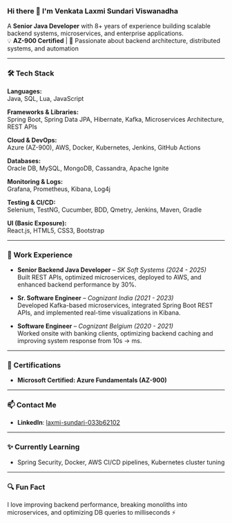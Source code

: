 ### Hi there 👋 I'm Venkata Laxmi Sundari Viswanadha

A **Senior Java Developer** with 8+ years of experience building scalable backend systems, microservices, and enterprise applications.  
💡 **AZ-900 Certified** | 🚀 Passionate about backend architecture, distributed systems, and automation

---

### 🛠️ Tech Stack

**Languages:**  
Java, SQL, Lua, JavaScript

**Frameworks & Libraries:**  
Spring Boot, Spring Data JPA, Hibernate, Kafka, Microservices Architecture, REST APIs

**Cloud & DevOps:**  
Azure (AZ-900), AWS, Docker, Kubernetes, Jenkins, GitHub Actions

**Databases:**  
Oracle DB, MySQL, MongoDB, Cassandra, Apache Ignite

**Monitoring & Logs:**  
Grafana, Prometheus, Kibana, Log4j

**Testing & CI/CD:**  
Selenium, TestNG, Cucumber, BDD, Qmetry, Jenkins, Maven, Gradle

**UI (Basic Exposure):**  
React.js, HTML5, CSS3, Bootstrap

---

### 💼 Work Experience

- **Senior Backend Java Developer** – *SK Soft Systems (2024 - 2025)*  
  Built REST APIs, optimized microservices, deployed to AWS, and enhanced backend performance by 30%.

- **Sr. Software Engineer** – *Cognizant India (2021 - 2023)*  
  Developed Kafka-based microservices, integrated Spring Boot REST APIs, and implemented real-time visualizations in Kibana.

- **Software Engineer** – *Cognizant Belgium (2020 - 2021)*  
  Worked onsite with banking clients, optimizing backend caching and improving system response from 10s → ms.

---

### 📌 Certifications

- **Microsoft Certified: Azure Fundamentals (AZ-900)**

---

### 📫 Contact Me
 
- **LinkedIn**: [laxmi-sundari-033b62102](https://www.linkedin.com/in/laxmi-sundari-033b62102/)

---

### ✨ Currently Learning

- Spring Security, Docker, AWS CI/CD pipelines, Kubernetes cluster tuning

---

### 🔍 Fun Fact

I love improving backend performance, breaking monoliths into microservices, and optimizing DB queries to milliseconds ⚡
